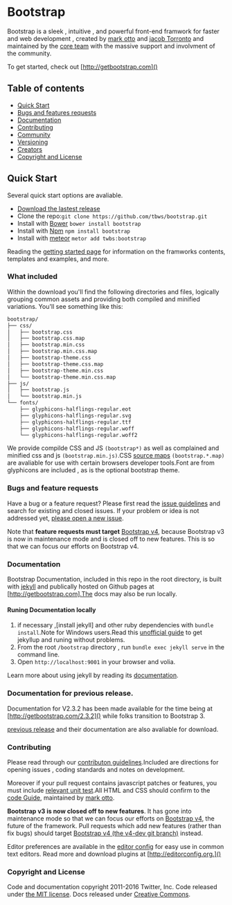 # Bootstrap
Bootstrap is a sleek , intuitive , and powerful front-end framwork for faster and web development , created by [mark otto]() and [jacob Torronto]() and maintained by the [core team]() with the massive support and involvment of the community.

To get started, check out [http://getbootstrap.com]()

## Table of contents
- [Quick Start]()
- [Bugs and features requests]()
- [Documentation]()
- [Contributing]()
- [Community]()
- [Versioning]()
- [Creators]()
- [Copyright and License]()

## Quick Start

Several quick start options are avaliable.

- [Download the lastest release]()
- Clone the repo:``git clone https://github.com/tbws/bootstrap.git``
- Install with [Bower]() ``bower install bootstrap``
- Install with [Npm]() ``npm install bootstrap``
- Install with [meteor]() ``metor add twbs:bootstrap``

Reading the [getting started page]() for information on the framworks contents, templates and examples, and more.

### What included

Within the download you'll find the following directories and files, logically grouping common assets and providing both compiled and minified variations. You'll see something like this:

```sh
bootstrap/
├── css/
│   ├── bootstrap.css
│   ├── bootstrap.css.map
│   ├── bootstrap.min.css
│   ├── bootstrap.min.css.map
│   ├── bootstrap-theme.css
│   ├── bootstrap-theme.css.map
│   ├── bootstrap-theme.min.css
│   └── bootstrap-theme.min.css.map
├── js/
│   ├── bootstrap.js
│   └── bootstrap.min.js
└── fonts/
    ├── glyphicons-halflings-regular.eot
    ├── glyphicons-halflings-regular.svg
    ├── glyphicons-halflings-regular.ttf
    ├── glyphicons-halflings-regular.woff
    └── glyphicons-halflings-regular.woff2
```
We provide compilde CSS and JS ``(bootstrap*)`` as well as complained and minified css and js ``(bootstrap.min.js)``.CSS [source maps]() ``(bootstrap.*.map)`` are avaliable for use with certain browsers developer tools.Font are from glyphicons are included , as is the optional bootstrap theme.

### Bugs and feature requests

Have a bug or a feature request? Please first read the [issue guidelines]() and search for existing and closed issues. If your problem or idea is not addressed yet, [please open a new issue]().

Note that **feature requests must target** [Bootstrap v4](), because Bootstrap v3 is now in maintenance mode and is closed off to new features. This is so that we can focus our efforts on Bootstrap v4.


### Documentation

Bootstrap Documentation, included in this repo in the root directory, is built with [jekyll]() and publically hosted on Github pages at [http://getbootstrap.com].The docs may also be run locally.

#### Runing Documentation locally
1. if necessary ,[install jekyll] and other ruby dependencies with ``bundle install``.Note for Windows users.Read this [unofficial guide]() to get jekyllup and runing without problems.
2. From the root ``/bootstrap`` directory , run ``bundle exec jekyll serve`` in the command line.
3. Open ``http://localhost:9001`` in your browser and volia.

Learn more about using jekyll by reading its [documentation]().

### Documentation for previous release.

Documentation for V2.3.2 has been made available for the time being at  [http://getbootstrap.com/2.3.2]() while folks transition to Bootstrap 3.

[previous release]() and their documentation are also avaliable for download.

### Contributing

Please read through our [contributon guidelines]().Included are directions for opening issues , coding standards and notes on development.

Moreover if your pull request contains javascript patches or features, you must include [relevant unit test]().All HTML and CSS should confirm to the [code Guide](), maintained by [mark otto]().

**Bootstrap v3 is now closed off to new features**. It has gone into maintenance mode so that we can focus our efforts on [Bootstrap v4](), the future of the framework. Pull requests which add new features (rather than fix bugs) should target [Bootstrap v4 (the v4-dev git branch)]() instead.

Editor preferences are available in the [editor config]() for easy use in common text editors. Read more and download plugins at [http://editorconfig.org.]()


### Copyright and License

Code and documentation copyright 2011-2016 Twitter, Inc. Code released under [the MIT license](). Docs released under [Creative Commons]().


